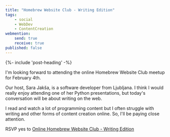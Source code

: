 ```yaml
---
title: "Homebrew Website Club - Writing Edition"
tags:
    - social
    - WebDev
    - ContentCreation
webmention:
    send: true
    receive: true
published: false
---
```

{%- include 'post-heading' -%}
<div class="e-content">

I'm looking forward to attending the online Homebrew Website Club meetup for February 4th.

Our host, Sara Jakša, is a software developer from Ljubljana. I think I would really enjoy attending one of her Python presentations, but today's conversation will be about writing on the web.

I read and watch a lot of programming content but I often struggle with writing and other forms of content creation online. So, I'll be paying close attention.

</div>

<div class="post__rsvp">
    <p>
        RSVP <span class="p-rsvp">yes</span> to
        <a class="u-in-reply-to" href="https://events.indieweb.org/2025/02/online-homebrew-website-club-writing-edition-wP41KPyBU2aG"
        >Online Homebrew Website Club - Writing Edition</a>
    </p>
</div>
